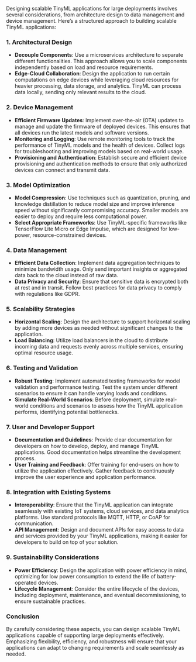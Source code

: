 Designing scalable TinyML applications for large deployments involves several considerations, from architecture design to data management and device management. Here’s a structured approach to building scalable TinyML applications:

### 1. **Architectural Design**
- **Decouple Components**: Use a microservices architecture to separate different functionalities. This approach allows you to scale components independently based on load and resource requirements.
- **Edge-Cloud Collaboration**: Design the application to run certain computations on edge devices while leveraging cloud resources for heavier processing, data storage, and analytics. TinyML can process data locally, sending only relevant results to the cloud.

### 2. **Device Management**
- **Efficient Firmware Updates**: Implement over-the-air (OTA) updates to manage and update the firmware of deployed devices. This ensures that all devices run the latest models and software versions.
- **Monitoring and Logging**: Use remote monitoring tools to track the performance of TinyML models and the health of devices. Collect logs for troubleshooting and improving models based on real-world usage.
- **Provisioning and Authentication**: Establish secure and efficient device provisioning and authentication methods to ensure that only authorized devices can connect and transmit data.

### 3. **Model Optimization**
- **Model Compression**: Use techniques such as quantization, pruning, and knowledge distillation to reduce model size and improve inference speed without significantly compromising accuracy. Smaller models are easier to deploy and require less computational power.
- **Select Appropriate Frameworks**: Use TinyML-specific frameworks like TensorFlow Lite Micro or Edge Impulse, which are designed for low-power, resource-constrained devices.

### 4. **Data Management**
- **Efficient Data Collection**: Implement data aggregation techniques to minimize bandwidth usage. Only send important insights or aggregated data back to the cloud instead of raw data.
- **Data Privacy and Security**: Ensure that sensitive data is encrypted both at rest and in transit. Follow best practices for data privacy to comply with regulations like GDPR.

### 5. **Scalability Strategies**
- **Horizontal Scaling**: Design the architecture to support horizontal scaling by adding more devices as needed without significant changes to the application.
- **Load Balancing**: Utilize load balancers in the cloud to distribute incoming data and requests evenly across multiple services, ensuring optimal resource usage.

### 6. **Testing and Validation**
- **Robust Testing**: Implement automated testing frameworks for model validation and performance testing. Test the system under different scenarios to ensure it can handle varying loads and conditions.
- **Simulate Real-World Scenarios**: Before deployment, simulate real-world conditions and scenarios to assess how the TinyML application performs, identifying potential bottlenecks.

### 7. **User and Developer Support**
- **Documentation and Guidelines**: Provide clear documentation for developers on how to develop, deploy, and manage TinyML applications. Good documentation helps streamline the development process.
- **User Training and Feedback**: Offer training for end-users on how to utilize the application effectively. Gather feedback to continuously improve the user experience and application performance.

### 8. **Integration with Existing Systems**
- **Interoperability**: Ensure that the TinyML application can integrate seamlessly with existing IoT systems, cloud services, and data analytics platforms. Use standard protocols like MQTT, HTTP, or CoAP for communication.
- **API Management**: Design and document APIs for easy access to data and services provided by your TinyML applications, making it easier for developers to build on top of your solution.

### 9. **Sustainability Considerations**
- **Power Efficiency**: Design the application with power efficiency in mind, optimizing for low power consumption to extend the life of battery-operated devices.
- **Lifecycle Management**: Consider the entire lifecycle of the devices, including deployment, maintenance, and eventual decommissioning, to ensure sustainable practices.

### Conclusion
By carefully considering these aspects, you can design scalable TinyML applications capable of supporting large deployments effectively. Emphasizing flexibility, efficiency, and robustness will ensure that your applications can adapt to changing requirements and scale seamlessly as needed.